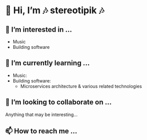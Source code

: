 # 👋 Hi, I’m 🎶 stereotipik 🎶

## 👀 I’m interested in ...

- Music
- Building software

## 🌱 I’m currently learning ...

- Music:
- Building software:
  - Microservices architecture & various related technologies

## 💞️ I’m looking to collaborate on ...

Anything that may be interesting...

## 📫 How to reach me ...

<!---
stereotipik/stereotipik is a ✨ special ✨ repository because its `README.md` (this file) appears on your GitHub profile.
You can click the Preview link to take a look at your changes.
--->
